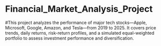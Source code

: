 # Financial_Market_Analysis_Project
#This project analyzes the performance of major tech stocks—Apple, Microsoft, Google, Amazon, and Tesla—from 2019 to 2025. It covers price trends, daily returns, risk-return profiles, and a simulated equal-weighted portfolio to assess investment performance and diversification.
